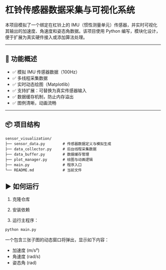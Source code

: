 # 杠铃传感器数据采集与可视化系统

本项目模拟了一个绑定在杠铃上的 IMU（惯性测量单元）传感器，并实时可视化其输出的加速度、角速度和姿态角数据。该项目使用 Python 编写，模块化设计，便于扩展为真实硬件接入或添加算法处理。

---

## 🧩 功能概述

- ✅ 模拟 IMU 传感器数据（100Hz）
- ✅ 多线程采集数据
- ✅ 实时动态绘图（Matplotlib）
- ✅ 支持扩展：可替换为真实传感器输入
- ✅ 数据缓存机制，防止内存溢出
- ✅ 图例清晰，动画流畅

---

## 📦 项目结构

```
sensor_visualization/
├── sensor_data.py        # 传感器数据定义与模拟生成
├── data_collector.py     # 后台线程采集数据
├── data_buffer.py        # 数据缓存管理
├── plot_manager.py       # 绘图与动画逻辑
├── main.py               # 程序入口
└── README.md             # 当前文件
```

## ▶️ 如何运行

1. 克隆仓库

2. 安装依赖

3. 运行主程序：

```bash
python main.py
```

一个包含三张子图的动态窗口将弹出，显示如下内容：
- 加速度 (m/s²)
- 角速度 (rad/s)
- 姿态角 (rad)

